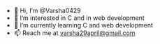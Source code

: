 - 👋 Hi, I’m @Varsha0429
- 👀 I’m interested in C and in web development
- 🌱 I’m currently learning C and web development
- 📫 Reach me at varsha29april@gmail.com

<!---
Varsha0429/Varsha0429 is a ✨ special ✨ repository because its `README.md` (this file) appears on your GitHub profile.
You can click the Preview link to take a look at your changes.
--->
